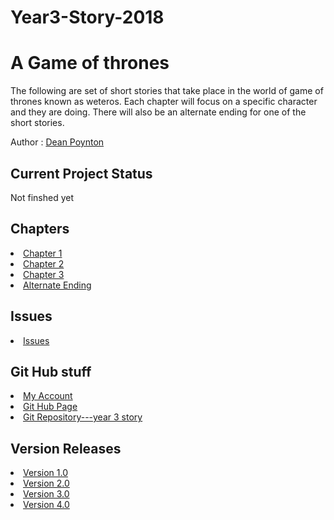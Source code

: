 # Year3-Story-2018

# A Game of thrones
<p>
	The following are set of short stories that take place in the world of game of thrones known as weteros.
	Each chapter will focus on a specific character and they are doing. There will also be an alternate
	ending for one of the short stories.
</p>
<p> Author : <a href="https://github.com/FreakyFishGuy">Dean Poynton</a> </p>

<h2>Current Project Status</h2>

<p>Not finshed yet</p>

<h2>Chapters</h2>

<li><a href="https://freakyfishguy.github.io/year3-story-2018/Chapter1.html">Chapter 1</a></li>
<li><a href="https://freakyfishguy.github.io/year3-story-2018/Chapter2.html">Chapter 2</a></li>
<li><a href="https://freakyfishguy.github.io/year3-story-2018/Chapter3.html">Chapter 3</a></li>
<li><a href="https://github.com/FreakyFishGuy/year3-story-2018/blob/alternative_ending/Alternate%20Ending.html">Alternate Ending</a></li>

<h2>Issues</h2>

<li><a href="https://github.com/FreakyFishGuy/year3-story-2018/issues">Issues</a></li>

<h2>Git Hub stuff</h2>

<li><a href="https://github.com/FreakyFishGuy">My Account</a></li>
<li><a href="https://freakyfishguy.github.io/year3-story-2018">Git Hub Page</a></li>
<li><a href="https://github.com/FreakyFishGuy/year3-story-2018">Git Repository---year 3 story</a></li>

<h2>Version Releases</h2>

<li><a href="https://github.com/FreakyFishGuy/year3-story-2018/releases/tag/V1">Version 1.0</a></li>
<li><a href="https://github.com/FreakyFishGuy/year3-story-2018/releases/tag/V2">Version 2.0</a></li>
<li><a href="https://github.com/FreakyFishGuy/year3-story-2018/releases/tag/V3">Version 3.0</a></li>
<li><a href="https://github.com/FreakyFishGuy/year3-story-2018/releases/tag/V4">Version 4.0</a></li>


